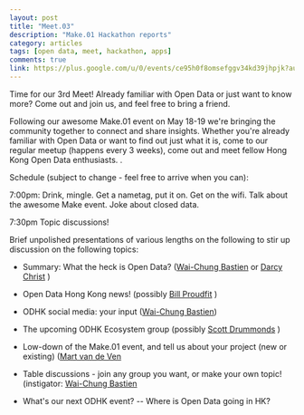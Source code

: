 ```yaml
---
layout: post
title: "Meet.03"
description: "Make.01 Hackathon reports"
category: articles
tags: [open data, meet, hackathon, apps]
comments: true
link: https://plus.google.com/u/0/events/ce95h0f8omsefggv34kd39jhpjk?authkey=CLv5ldmO8ffTPw
---
```


Time for our 3rd Meet! Already familiar with Open Data or just want to know more? Come out and join us, and feel free to bring a friend.

Following our awesome Make.01 event on May 18-19 we're bringing the community together to connect and share insights. Whether you're already familiar with Open Data or want to find out just what it is, come to our regular meetup (happens every 3 weeks), come out and meet fellow Hong Kong Open Data enthusiasts. .

Schedule (subject to change - feel free to arrive when you can):

7:00pm: Drink, mingle. Get a nametag, put it on. Get on the wifi. Talk about the awesome Make event. Joke about closed data.

7:30pm Topic discussions!

Brief unpolished presentations of various lengths on the following to stir up discussion on the following topics:

* Summary: What the heck is Open Data? ([Wai-Chung Bastien] or [Darcy Christ] )

* Open Data Hong Kong news! (possibly [Bill Proudfit] )

* ODHK social media: your input ([Wai-Chung Bastien])

* The upcoming ODHK Ecosystem group (possibly [Scott Drummonds] )

* Low-down of the Make.01 event, and tell us about your project (new or existing) ([Mart van de Ven]

* Table discussions - join any group you want, or make your own topic! (instigator: [Wai-Chung Bastien]

* What's our next ODHK event? -- Where is Open Data going in HK?

[Mart van de Ven]: https://plus.google.com/u/0/100887422005261653882
[Wai-Chung Bastien]: https://plus.google.com/u/0/102744545584785967069
[Darcy Christ]: https://plus.google.com/u/0/107325283624973745956
[Bill Proudfit]: https://plus.google.com/u/0/105462237943676964434/posts
[Scott Drummonds]: https://plus.google.com/u/0/+ScottDrummonds/posts
[Guy Freeman]: https://plus.google.com/u/0/+GuyFreeman/posts
